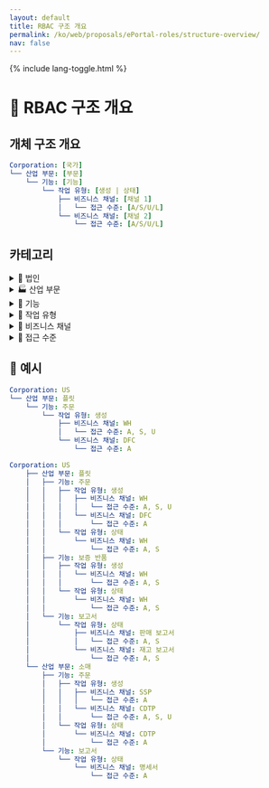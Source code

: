 ```yaml
---
layout: default
title: RBAC 구조 개요
permalink: /ko/web/proposals/ePortal-roles/structure-overview/
nav: false
---
```


{% include lang-toggle.html %}

# 🧠 RBAC 구조 개요

## 개체 구조 개요

```yaml
Corporation: [국가]
└── 산업 부문: [부문]
    └── 기능: [기능]
        └── 작업 유형: [생성 | 상태]
            ├── 비즈니스 채널: [채널 1]
            │   └── 접근 수준: [A/S/U/L]
            └── 비즈니스 채널: [채널 2]
                └── 접근 수준: [A/S/U/L]
```

## 카테고리

<details markdown="1">
  <summary>🏢 법인</summary>

- US
- CA
- MX
- PA
- CO
- CL
</details>

<details markdown="1">
  <summary>🏭 산업 부문</summary>

<details markdown="1">
  <summary>도매</summary>

**기능:** 주문, 클레임, 반품, 보증 반품, 재무, 보고서
</details>

<details markdown="1">
  <summary>소매</summary>

**기능:** 주문, 클레임, 반품, 보증 반품, 재무, 보고서
</details>

<details markdown="1">
  <summary>플릿</summary>

**기능:** 주문, 클레임, 반품, 보증 반품, 재무, 보고서
</details>

<details markdown="1">
  <summary>보험</summary>

**기능:** 주문, 클레임, 반품, 보증 반품, 재무, 보고서
</details>

<details markdown="1">
  <summary>상업</summary>

**기능:** 주문, 클레임, 반품, 보증 반품, 재무, 보고서
</details>

<details markdown="1">
  <summary>도매 + 소매</summary>

**기능:** 주문, 클레임, 반품, 보증 반품, 재무, 보고서
</details>
</details>

<details markdown="1">
  <summary>📁 기능</summary>

<details markdown="1">
  <summary>주문</summary>

**작업:** 생성, 상태
</details>

<details markdown="1">
  <summary>클레임</summary>

**작업:** 생성, 상태
</details>

<details markdown="1">
  <summary>반품</summary>

**작업:** 생성, 상태
</details>

<details markdown="1">
  <summary>보증 반품</summary>

**작업:** 생성, 상태
</details>

<details markdown="1">
  <summary>재무</summary>

**작업:** 생성, 상태
</details>

<details markdown="1">
  <summary>보고서</summary>

**작업:** 생성, 상태
</details>
</details>

<details markdown="1">
  <summary>🎯 작업 유형</summary>

- 생성
- 상태
</details>

<details markdown="1">
  <summary>🧭 비즈니스 채널</summary>

- WH (창고)
- SSP (보조 공급)
- CDTP (자동차 딜러)
- DFC
- NAP (전국 계정 프로그램)
- 정부 &amp; 사업
</details>

<details markdown="1">
  <summary>🔐 접근 수준</summary>

- 접근 (A)
- 재고 (S)
- 단가 (U)
- 정가 (L)
</details>

## 🧪 예시

```yaml
Corporation: US
└── 산업 부문: 플릿
    └── 기능: 주문
        └── 작업 유형: 생성
            ├── 비즈니스 채널: WH
            │   └── 접근 수준: A, S, U
            └── 비즈니스 채널: DFC
                └── 접근 수준: A
```

```yaml
Corporation: US
    ├── 산업 부문: 플릿
    │   ├── 기능: 주문
    │   │   ├── 작업 유형: 생성
    │   │   │   ├── 비즈니스 채널: WH
    │   │   │   │   └── 접근 수준: A, S, U
    │   │   │   └── 비즈니스 채널: DFC
    │   │   │       └── 접근 수준: A
    │   │   └── 작업 유형: 상태
    │   │       └── 비즈니스 채널: WH
    │   │           └── 접근 수준: A, S
    │   ├── 기능: 보증 반품
    │   │   ├── 작업 유형: 생성
    │   │   │   └── 비즈니스 채널: WH
    │   │   │       └── 접근 수준: A, S
    │   │   └── 작업 유형: 상태
    │   │       └── 비즈니스 채널: WH
    │   │           └── 접근 수준: A, S
    │   └── 기능: 보고서
    │       └── 작업 유형: 상태
    │           ├── 비즈니스 채널: 판매 보고서
    │           │   └── 접근 수준: A, S
    │           └── 비즈니스 채널: 재고 보고서
    │               └── 접근 수준: A, S
    └── 산업 부문: 소매
        ├── 기능: 주문
        │   ├── 작업 유형: 생성
        │   │   ├── 비즈니스 채널: SSP
        │   │   │   └── 접근 수준: A
        │   │   └── 비즈니스 채널: CDTP
        │   │       └── 접근 수준: A, S, U
        │   └── 작업 유형: 상태
        │       └── 비즈니스 채널: CDTP
        │           └── 접근 수준: A
        └── 기능: 보고서
            └── 작업 유형: 상태
                └── 비즈니스 채널: 명세서
                    └── 접근 수준: A
```